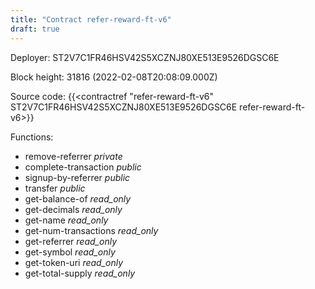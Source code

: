 ```yaml
---
title: "Contract refer-reward-ft-v6"
draft: true
---
```

Deployer: ST2V7C1FR46HSV42S5XCZNJ80XE513E9526DGSC6E


 



Block height: 31816 (2022-02-08T20:08:09.000Z)

Source code: {{<contractref "refer-reward-ft-v6" ST2V7C1FR46HSV42S5XCZNJ80XE513E9526DGSC6E refer-reward-ft-v6>}}

Functions:

* remove-referrer _private_
* complete-transaction _public_
* signup-by-referrer _public_
* transfer _public_
* get-balance-of _read_only_
* get-decimals _read_only_
* get-name _read_only_
* get-num-transactions _read_only_
* get-referrer _read_only_
* get-symbol _read_only_
* get-token-uri _read_only_
* get-total-supply _read_only_

